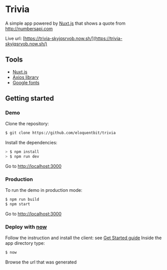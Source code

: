 # Trivia

A simple app powered by [Nuxt.js](https://github.com/nuxt/nuxt.js) that shows a quote from http://numbersapi.com

Live url: [https://trivia-skyjqsrvob.now.sh/](https://trivia-skyjqsrvob.now.sh/)

## Tools
- [Nuxt.js](https://github.com/nuxt/nuxt.js)
- [Axios library](https://github.com/mzabriskie/axios)
- [Google fonts](https://fonts.google.com)

## Getting started
### Demo
Clone the repository:
```bash
$ git clone https://github.com/eloquentbit/trivia
```

Install the dependencies:
```bash
> $ npm install
> $ npm run dev
```
Go to [http://localhost:3000](http://localhost:3000)

### Production
To run the demo in production mode:
```bash
$ npm run build
$ npm start
```
Go to [http://localhost:3000](http://localhost:3000)

### Deploy with [now](https://zeit.co/now)
Follow the instruction and install the client: see [Get Started guide](https://zeit.co/now#get-started)
Inside the app directory type:
```bash
$ now
```
Browse the url that was generated